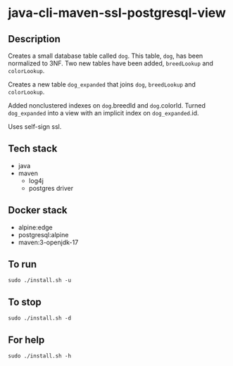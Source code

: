 # java-cli-maven-ssl-postgresql-view

## Description
Creates a small database table
called `dog`. This table, `dog`, has been normalized to 3NF.
Two new tables have been added, `breedLookup` and `colorLookup`.

Creates a new table `dog_expanded` that joins
`dog`, `breedLookup` and `colorLookup`.

Added nonclustered indexes on
`dog`.breedId and `dog`.colorId. Turned `dog_expanded` into a view with an implicit index on `dog_expanded`.id.

Uses self-sign ssl.

## Tech stack
- java
- maven
  - log4j
  - postgres driver

## Docker stack
- alpine:edge
- postgresql:alpine
- maven:3-openjdk-17

## To run
`sudo ./install.sh -u`

## To stop
`sudo ./install.sh -d`

## For help
`sudo ./install.sh -h`
